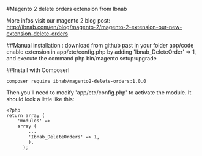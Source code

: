 #Magento 2 delete orders extension from Ibnab

More infos visit our magento 2 blog post: http://ibnab.com/en/blog/magento-2/magento-2-extension-our-new-extension-delete-orders

##Manual installation :
download from github
past in your folder app/code
enable extension in  app/etc/config.php by adding 'Ibnab_DeleteOrder' => 1,
and execute the command php bin/magento setup:upgrade

##Install with Composer!

    composer require ibnab/magento2-delete-orders:1.0.0

Then you'll need to modify 'app/etc/config.php' to activate the module. It should look a little like this:

    <?php
    return array (
        'modules' =>
        array (
            ...
            'Ibnab_DeleteOrders' => 1,
            ),
          );

